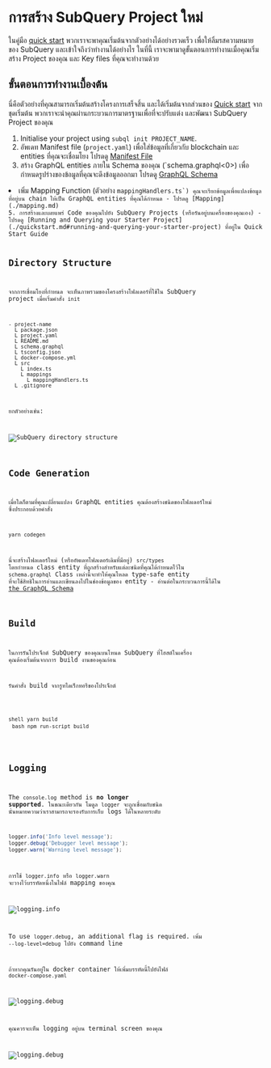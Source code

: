 # การสร้าง SubQuery Project ใหม่

ในคู่มือ [quick start](/quickstart/quickstart.md) พวกเราจะพาคุณเริ่มต้นจากตัวอย่างได้อย่างรวดเร็ว เพื่อให้ลิ้มรสความหมายของ SubQuery และเข้าใจถึงว่าทำงานได้อย่างไร ในที่นี้ เราจะพามาดูขั้นตอนการทำงานเมื่อคุณเริ่มสร้าง Project ของคุณ และ Key files ที่คุณจะทำงานด้วย

## ขั้นตอนการทำงานเบื้องต้น

นี่คือตัวอย่างที่คุณสามารถเริ่มต้นสร้างโครงการเสร็จสิ้น และได้เริ่มต้นจากส่วนของ [Quick start](../quickstart/quickstart.md) จากชุดเริ่มต้น พวกเราจะนำคุณผ่านกระบวนการมาตรฐานเพื่อที่จะปรับแต่ง และพัฒนา SubQuery Project ของคุณ

1. Initialise your project using `subql init PROJECT_NAME`.
2. อัพเดท Manifest file (`project.yaml`) เพื่อใส่ข้อมูลที่เกี่ยวกับ blockchain และ entities ที่คุณจะเชื่อมโยง โปรดดู [Manifest File](./manifest.md)
3. สร้าง GraphQL entities ภายใน Schema ของคุณ (`schema.graphql<0>) เพื่อกำหนดรูปร่างของข้อมูลที่คุณจะดึงข้อมูลออกมา โปรดดู <a href="./graphql.md">GraphQL Schema</a></li>
<li>เพิ่ม Mapping Function (ตัวอย่าง <code>mappingHandlers.ts`) คุณจะเรียกข้อมูลเพื่อแปลงข้อมูลที่อยู่บน chain ให้เป็น GraphQL entities ที่คุณได้กำหนด - โปรดดู [Mapping](./mapping.md)
5. การสร้างและเผยแพร่ Code ของคุณไปยัง SubQuery Projects (หรือรันอยู่บนเครื่องของคุณเอง) - โปรดดู [Running and Querying your Starter Project](./quickstart.md#running-and-querying-your-starter-project) ที่อยู่ใน Quick Start Guide

## Directory Structure

จากการเชื่อมโยงที่กำหนด จะเห็นภาพรวมของโครงสร้างโฟลเดอร์ที่ใช้ใน SubQuery project เมื่อเริ่มคำสั่ง `init`

```
- project-name
  L package.json
  L project.yaml
  L README.md
  L schema.graphql
  L tsconfig.json
  L docker-compose.yml
  L src
    L index.ts
    L mappings
      L mappingHandlers.ts
  L .gitignore
```

ยกตัวอย่างเช่น:

![SubQuery directory structure](/assets/img/subQuery_directory_stucture.png)

## Code Generation

เมื่อใดก็ตามที่คุณเปลี่ยนแปลง GraphQL entities คุณต้องสร้างชนิดของโฟลเดอร์ใหม่ ซึ่งประกอบด้วยคำสั่ง

```
yarn codegen
```

นี่จะสร้างโฟลเดอร์ใหม่ (หรืออัพเดทโฟลเดอร์เดิมที่มีอยู่) `src/types` โดยกำหนด class entity ที่ถูกสร้างสำหรับแต่ละชนิดที่คุณได้กำหนดไว้ใน `schema.graphql` Class เหล่านี้จะทำให้คุณโหลด type-safe entity ที่จะใช้สิทธิในการอ่านและเขียนลงไปในช่องข้อมูลของ entity - อ่านต่อในกระบวนการนี้ได้ใน [the GraphQL Schema](./graphql.md)

## Build

ในการรันโปรเจ็กต์ SubQuery ของคุณบนโหนด SubQuery ที่โฮสต์ในเครื่อง คุณต้องเริ่มต้นจากการ build งานของคุณก่อน

รันคำสั่ง build จากรูทไดเร็กทอรีของโปรเจ็กต์

<CodeGroup> <CodeGroupItem title="YARN" active> ```shell yarn build ``` </CodeGroupItem>
<CodeGroupItem title="NPM"> ```bash npm run-script build ``` </CodeGroupItem> </CodeGroup>

## Logging

The `console.log` method is **no longer supported**. ในขณะเดียวกัน โมดูล `logger` จะถูกเชื่อมกับชนิด นั่นหมายความว่าเราสามารถจะรองรับการเก็บ logs ได้ในหลายระดับ

```typescript
logger.info('Info level message');
logger.debug('Debugger level message');
logger.warn('Warning level message');
```

การใช้ `logger.info` หรือ `logger.warn` จะวางไว้บรรทัดหนึ่งในไฟล์ mapping ของคุณ

![logging.info](/assets/img/logging_info.png)

To use `logger.debug`, an additional flag is required. เพิ่ม `--log-level=debug` ไปยัง command line

ถ้าหากคุณรันอยู่ใน docker container ให้เพิ่มบรรทัดนี้ไปยังไฟล์ `docker-compose.yaml`

![logging.debug](/assets/img/logging_debug.png)

คุณควรจะเห็น logging อยู่บน terminal screen ของคุณ

![logging.debug](/assets/img/subquery_logging.png)
